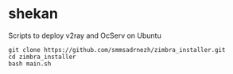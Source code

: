 # shekan
Scripts to deploy v2ray and OcServ on Ubuntu

```
git clone https://github.com/smmsadrnezh/zimbra_installer.git
cd zimbra_installer
bash main.sh
```
